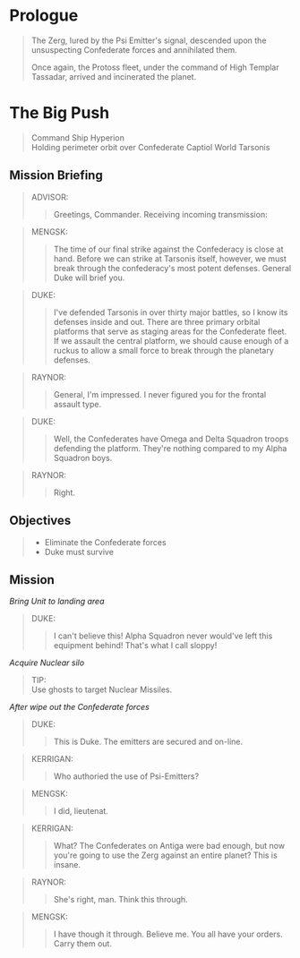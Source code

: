 # Prologue

> The Zerg, lured by the Psi Emitter's signal, descended upon the unsuspecting Confederate forces and annihilated them.
>
> Once again, the Protoss fleet, under the command of High Templar Tassadar, arrived and incinerated the planet.

# The Big Push

> Command Ship Hyperion  
> Holding perimeter orbit over Confederate Captiol World Tarsonis

## Mission Briefing

> ADVISOR:
>> Greetings, Commander. Receiving incoming transmission:

> MENGSK:
>> The time of our final strike against the Confederacy is close at hand. Before we can strike at Tarsonis itself, however, we must break through the confederacy's most potent defenses. General Duke will brief you.

> DUKE:
>> I've defended Tarsonis in over thirty major battles, so I know its defenses inside and out. There are three primary orbital platforms that serve as staging areas for the Confederate fleet. If we assault the central platform, we should cause enough of a ruckus to allow a small force to break through the planetary defenses.

> RAYNOR:
>> General, I'm impressed. I never figured you for the frontal assault type.

> DUKE:
>> Well, the Confederates have Omega and Delta Squadron troops defending the platform. They're nothing compared to my Alpha Squadron boys.

> RAYNOR:
>> Right.

## Objectives

> - Eliminate the Confederate forces
> - Duke must survive

## Mission

_Bring Unit to landing area_

> DUKE:
>> I can't believe this! Alpha Squadron never would've left this equipment behind! That's what I call sloppy!

_Acquire Nuclear silo_

> TIP:  
> Use ghosts to target Nuclear Missiles.

_After wipe out the Confederate forces_

> DUKE:
>> This is Duke. The emitters are secured and on-line.

> KERRIGAN:
>> Who authoried the use of Psi-Emitters?

> MENGSK:
>> I did, lieutenat.

> KERRIGAN:
>> What? The Confederates on Antiga were bad enough, but now you're going to use the Zerg against an entire planet? This is insane.

> RAYNOR:
>> She's right, man. Think this through.

> MENGSK:
>> I have though it through. Believe me. You all have your orders. Carry them out.